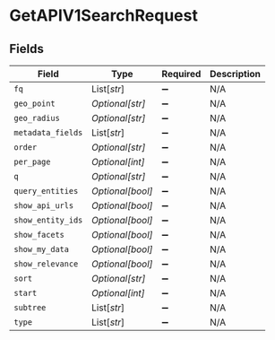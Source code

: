 # GetAPIV1SearchRequest


## Fields

| Field              | Type               | Required           | Description        |
| ------------------ | ------------------ | ------------------ | ------------------ |
| `fq`               | List[*str*]        | :heavy_minus_sign: | N/A                |
| `geo_point`        | *Optional[str]*    | :heavy_minus_sign: | N/A                |
| `geo_radius`       | *Optional[str]*    | :heavy_minus_sign: | N/A                |
| `metadata_fields`  | List[*str*]        | :heavy_minus_sign: | N/A                |
| `order`            | *Optional[str]*    | :heavy_minus_sign: | N/A                |
| `per_page`         | *Optional[int]*    | :heavy_minus_sign: | N/A                |
| `q`                | *Optional[str]*    | :heavy_minus_sign: | N/A                |
| `query_entities`   | *Optional[bool]*   | :heavy_minus_sign: | N/A                |
| `show_api_urls`    | *Optional[bool]*   | :heavy_minus_sign: | N/A                |
| `show_entity_ids`  | *Optional[bool]*   | :heavy_minus_sign: | N/A                |
| `show_facets`      | *Optional[bool]*   | :heavy_minus_sign: | N/A                |
| `show_my_data`     | *Optional[bool]*   | :heavy_minus_sign: | N/A                |
| `show_relevance`   | *Optional[bool]*   | :heavy_minus_sign: | N/A                |
| `sort`             | *Optional[str]*    | :heavy_minus_sign: | N/A                |
| `start`            | *Optional[int]*    | :heavy_minus_sign: | N/A                |
| `subtree`          | List[*str*]        | :heavy_minus_sign: | N/A                |
| `type`             | List[*str*]        | :heavy_minus_sign: | N/A                |